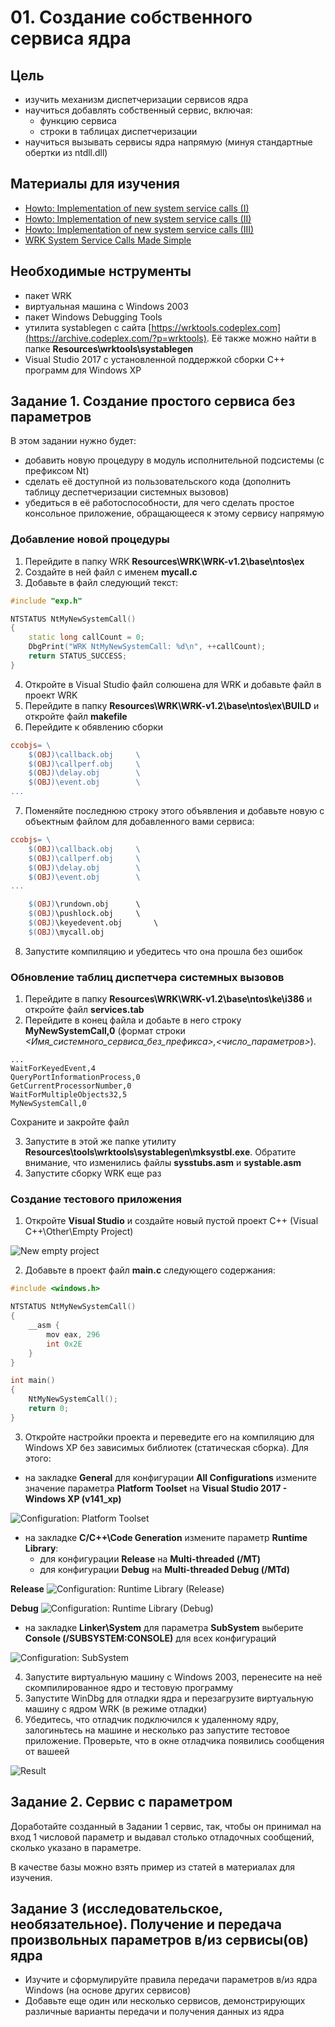 # 01. Создание собственного сервиса ядра

## Цель
- изучить механизм диспетчеризации сервисов ядра
- научиться добавлять собственный сервис, включая:
    - функцию сервиса
    - строки в таблицах диспетчеризации
- научиться вызывать сервисы ядра напрямую (минуя стандартные обертки из ntdll.dll)

## Материалы для изучения
- [Howto: Implementation of new system service calls (I)](https://www.dcl.hpi.uni-potsdam.de/research/WRK/2007/07/howto-implementation-of-new-system-service-calls/)
- [Howto: Implementation of new system service calls (II)](https://www.dcl.hpi.uni-potsdam.de/research/WRK/2007/07/howto-implementation-of-new-system-service-calls-ii/)
- [Howto: Implementation of new system service calls (III)](https://www.dcl.hpi.uni-potsdam.de/research/WRK/2008/03/howto-implementation-of-new-system-service-calls-iii/)
- [WRK System Service Calls Made Simple](https://www.dcl.hpi.uni-potsdam.de/research/WRK/2009/03/implementation-of-a-new-system-service-call-2009-update/)

## Необходимые нструменты
- пакет WRK
- виртуальная машина c Windows 2003 
- пакет Windows Debugging Tools
- утилита systablegen с сайта [https://wrktools.codeplex.com](https://archive.codeplex.com/?p=wrktools). Её также можно найти в папке **Resources\\wrktools\\systablegen**
- Visual Studio 2017 с установленной поддержкой сборки C++ программ для Windows XP

## Задание 1. Создание простого сервиса без параметров
В этом задании нужно будет: 
- добавить новую процедуру в модуль исполнительной подсистемы (с префиксом Nt)
- сделать её доступной из пользовательского кода (дополнить таблицу деспетчеризации системных вызовов)
- убедиться в её работоспособности, для чего сделать простое консольное приложение, обращающееся к этому сервису напрямую

### Добавление новой процедуры
1. Перейдите в папку WRK **Resources\\WRK\\WRK-v1.2\\base\\ntos\\ex**
2. Создайте в ней файл с именем **mycall.c** 
3. Добавьте в файл следующий текст:

```C++
#include "exp.h"

NTSTATUS NtMyNewSystemCall()
{
	static long callCount = 0;
	DbgPrint("WRK NtMyNewSystemCall: %d\n", ++callCount);
	return STATUS_SUCCESS;
}
```

4. Откройте в Visual Studio файл солюшена для WRK и добавьте файл в проект WRK
5. Перейдите в папку **Resources\WRK\WRK-v1.2\base\ntos\ex\BUILD** и откройте файл **makefile**
6. Перейдите к обявлению сборки 
```makefile
ccobjs= \
	$(OBJ)\callback.obj		\
	$(OBJ)\callperf.obj		\
	$(OBJ)\delay.obj		\
	$(OBJ)\event.obj		\
...
```
7. Поменяйте последнюю строку этого объявления и добавьте новую с объектным файлом для добавленного вами сервиса:
```makefile
ccobjs= \
	$(OBJ)\callback.obj		\
	$(OBJ)\callperf.obj		\
	$(OBJ)\delay.obj		\
	$(OBJ)\event.obj		\
...

	$(OBJ)\rundown.obj		\
	$(OBJ)\pushlock.obj		\
	$(OBJ)\keyedevent.obj		\
	$(OBJ)\mycall.obj
```

8. Запустите компиляцию и убедитесь что она прошла без ошибок


### Обновление таблиц диспетчера системных вызовов
1. Перейдите в папку **Resources\\WRK\\WRK-v1.2\\base\\ntos\\ke\\i386** и откройте файл **services.tab**
2. Перейдите в конец файла и добаьте в него строку **MyNewSystemCall,0** (формат строки _<Имя_системного_сервиса_без_префикса>,<число_параметров>_). 
```
...
WaitForKeyedEvent,4
QueryPortInformationProcess,0
GetCurrentProcessorNumber,0
WaitForMultipleObjects32,5
MyNewSystemCall,0
```

Сохраните и закройте файл

3. Запустите в этой же папке утилиту **Resources\tools\wrktools\systablegen\mksystbl.exe**. Обратите внимание, что изменились файлы **sysstubs.asm** и **systable.asm**
4. Запустите сборку WRK еще раз

### Создание тестового приложения
1. Откройте **Visual Studio** и создайте новый пустой проект C++ (Visual С++\Other\Empty Project)

![New empty project](images/01/Image1.png)

2. Добавьте в проект файл **main.c** следующего содержания:
```C
#include <windows.h>

NTSTATUS NtMyNewSystemCall()
{
	__asm {
		mov eax, 296
		int 0x2E
	}
}

int main()
{
	NtMyNewSystemCall();
	return 0;
}
```

3. Откройте настройки проекта и переведите его на компиляцию для Windows XP без зависимых библиотек (статическая сборка). Для этого:

- на закладке **General** для конфигурации **All Configurations** измените значение параметра **Platform Toolset** на **Visual Studio 2017 - Windows XP (v141_xp)**

![Configuration: Platform Toolset](images/01/Image2.png)

- на закладке **C/C++\Code Generation** измените параметр **Runtime Library**:
    - для конфигурации **Release** на **Multi-threaded (/MT)**
    - для конфигурации **Debug** на **Multi-threaded Debug (/MTd)**

**Release**
![Configuration: Runtime Library (Release)](images/01/Image3.png)

**Debug**
![Configuration: Runtime Library (Debug)](images/01/Image4.png)

- на закладке **Linker\System** для параметра **SubSystem** выберите **Console (/SUBSYSTEM:CONSOLE)** для всех конфигураций

![Configuration: SubSystem](images/01/Image5.png)

4. Запустите виртуальную машину с Windows 2003, перенесите на неё скомпилированное ядро и тестовую программу
5. Запустите WinDbg для отладки ядра и перезагрузите виртуальную машину с ядром WRK (в режиме отладки)
6. Убедитесь, что отладчик подключился к удаленному ядру, залогиньтесь на машине и несколько раз запустите тестовое приложение. Проверьте, что в окне отладчика появились сообщения от вашеей 

![Result](images/01/Image6.png)


## Задание 2. Сервис с параметром

Доработайте созданный в Задании 1 сервис, так, чтобы он принимал на  вход 1 числовой параметр и выдавал столько отладочных сообщений, сколько указано в параметре. 

В качестве базы можно взять пример из статей в материалах для изучения.

## Задание 3 (исследовательское, необязательное). Получение и передача произвольных параметров в/из сервисы(ов) ядра

- Изучите и сформулируйте правила передачи параметров в/из ядра Windows (на основе других сервисов)
- Добавьте еще один или несколько сервисов, демонстрирующих различные варианты передачи и получения данных из ядра